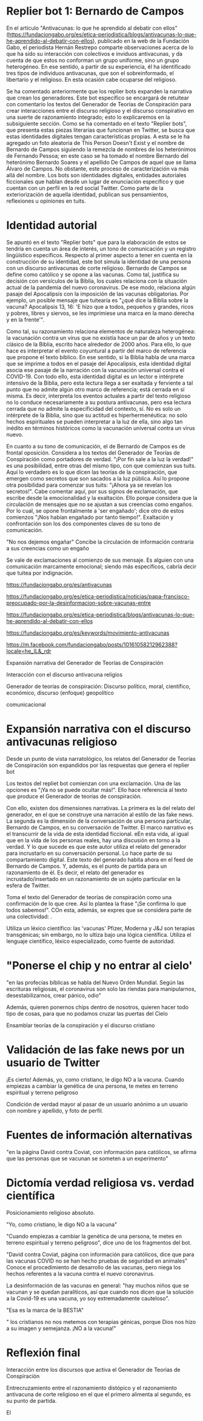 # Replier bot 1: Bernardo de Campos

En el artículo "Antivacunas: lo que he aprendido al debatir con ellos" (https://fundaciongabo.org/es/etica-periodistica/blogs/antivacunas-lo-que-he-aprendido-al-debatir-con-ellos), publicado en la web de la Fundación Gabo, el periodista Hernán Restrepo comparte observaciones acerca de lo que ha sido su interacción con colectivos e inviduos antivacunas, y da cuenta de que estos no conforman un grupo uniforme, sino un grupo heterogéneo. En ese sentido, a partir de su experiencia, él ha identificado tres tipos de individuos antivacunas, que son el sobreinformado, el libertario y el religioso. En esta ocasión cabe ocuparse del religioso.

Se ha comentado anteriormente que los replier bots expanden la narrativa que crean los generadores. Este bot específico se encargará de retuitear con comentario los textos del Generador de Teorías de Conspiración para crear interacciones entre el discurso religioso y el discurso conspirativo en una suerte de razonamiento integrado; esto lo explicaremos en la subsiguiente sección. Como se ha comentado en el texto "Replier bots", que presenta estas piezas literarias que funcionan en Twitter, se busca que estas identidades digitales tengan características propias. A esta se le ha agregado un foto aleatoria de This Person Doesn't Exist y el nombre de Bernardo de Campos siguiendo la remezcla de nombres de los heterónimos de Fernando Pessoa; en este caso se ha tomado el nombre Bernardo del heterónimo Bernardo Soares y el apellido De Campos de aquel que se llama Álvaro de Campos. No obstante, este proceso de caracterización va más allá del nombre. Los bots son identidades digitales, entidades autoriales ficcionales que hablan desde un lugar de enunciación específico y que cuentan con un perfil en la red social Twitter. Como parte de la exteriorización de aquella identidad, publican sus pensamientos, reflexiones u opiniones en tuits. 

# Identidad autorial

Se apuntó en el texto "Replier bots" que para la elaboración de estos se tendría en cuenta un área de interés, un tono de comunicación y un registro lingüístico específicos. Respecto al primer aspecto a tener en cuenta en la construcción de su identidad, este bot simula la identidad de una persona con un discurso antivacunas de corte religioso. Bernardo de Campos se define como católico y se opone a las vacunas. Como tal, justifica su decisión con versículos de la Biblia, los cuales relaciona con la situación actual de la pandemia del nuevo coronavirus. De ese modo, relaciona algún pasaje del Apocalipsis con la imposición de las vacunas obligatorias. Por ejemplo, un posible mensaje que tuitearía es "¿qué dice la Biblia sobre la vacuna? Apocalipsis 13, 16: 'E hizo que a todos, pequeños y grandes, ricos y pobres, libres y siervos, se les imprimiese una marca en la mano derecha y en la frente'". 

Como tal, su razonamiento relaciona elementos de naturaleza heterogénea: la vacunación contra un virus que no existía hace un par de años y un texto clásico de la Biblia, escrito hace alrededor de 2000 años. Para ello, lo que hace es interpretar el evento coyuntural a partir del marco de referencia que propone el texto bíblico. En ese sentido, si la Biblia habla de una marca que se imprime a todos en el pasaje del Apocalipsis, esta identidad digital asocia ese pasaje de la narración con la vacunación universal contra el COVID-19. Con todo ello, esta identidad digital es un lector e intérprete intensivo de la Biblia, pero esta lectura llega a ser exaltada y ferviente a tal punto que no admite algún otro marco de referencia; está cerrada en sí misma. Es decir, interpreta los eventos actuales a partir del texto religioso no lo conduce necesariamente a su postura antivacunas, pero esa lectura cerrada que no admite la especificidad del contexto, sí. No es solo un intérprete de la Biblia, sino que su actitud es hiperhermenéutica: no solo hechos espirituales se pueden interpretar a la luz de ella, sino algo tan inédito en términos históricos como la vacunación universal contra un virus nuevo.   

En cuanto a su tono de comunicación, el de Bernardo de Campos es de frontal oposición. Considera a los textos del Generador de Teorías de Conspiración como portadores de verdad. "¡Por fin sale a la luz la verdad!" es una posibilidad, entre otras del mismo tipo, con que comienzan sus tuits. Aquí lo verdadero es lo que dicen las teorías de la conspiración, que emergen como secretos que son sacados a la luz pública. Así lo propone otra posibilidad para comenzar sus tuits: "¡Ahora ya se revelan los secretos!". Cabe comentar aquí, por sus signos de exclamación, que escribe desde la emocionalidad y la exaltación. Ello porque considera que la circulación de mensajes que no se ajustan a sus creencias como engaños. Por lo cual, se opone frontalmente a 'ser engañado'; dice otro de estos comienzos "¡Nos habían engañado por tanto tiempo!". Exaltación y confrontación son los dos componentes claves de su tono de comunicación.

"No nos dejemos engañar" Concibe la circulación de información contraria a sus creencias como un engaño  

Se vale de exclamaciones al comienzo de sus mensaje.
Es alguien con una comunicación marcamente emocional; siendo más específicos, cabría decir que tuitea por indignación.


https://fundaciongabo.org/es/antivacunas

https://fundaciongabo.org/es/etica-periodistica/noticias/papa-francisco-preocupado-por-la-desinformacion-sobre-vacunas-entre

https://fundaciongabo.org/es/etica-periodistica/blogs/antivacunas-lo-que-he-aprendido-al-debatir-con-ellos


https://fundaciongabo.org/es/keywords/movimiento-antivacunas

https://m.facebook.com/fundaciongabo/posts/10161058212962388?locale=he_IL&_rdr

Expansión narrativa del Generador de Teorías de Conspiración

Interacción con el discurso antivacuna religios

Generador de teorías de conspiración: Discurso político, moral, científico, económico, 
discurso (enfoque) geopolítico

comunicacional 




# Expansión narrativa con el discurso antivacunas religioso

Desde un punto de vista narratológico, los relatos del Generador de Teorías de Conspiración son expandidos por las respuestas que genera el replier bot

Los textos del repliet bot comienzan con una exclamación. Una de las opciones es "¡Ya no se puede ocultar más!". Ello hace referencia al texto que produce el Generador de teorías de conspiración. 

Con ello, existen dos dimensiones narrativas. La primera es la del relato del generador, en el que se construye una narración al estilo de las fake news. La segunda es la dimensión de la conversación de una persona particular, Bernardo de Campos, en su conversación de Twitter. El marco narrativo es el transcurrir de la vida de esta identidad ficcional. eEn esta vida, al igual que en la vida de los personas reales, hay una discusión en torno a la verdad. Y lo que sucede es que este autor utiliza el relato del generador para incrustarlo en su conversación personal. Lo hace parte de su compartamiento digital. Este texto del generado habita ahora en el feed de Bernardo de Campos. Y, además, es el punto de partida para un razonamiento de él. Es decir, el relato del generador es incrustado/insertado en un razonamiento de un sujeto particular en la esfera de Twitter.    

Toma el texto del Generador de teorías de conspiración como una confirmación de lo que cree. Así lo plantea la frase "¡Se confirma lo que todos sabemos!". COn esta, además, se expres que se considera parte de una colectividad: . 

Utiliza un léxico científico: las 'vacunas' Pfizer, Moderna y J&J son terapias transgénicas; sin embargo, no lo ultiza bajo una lógica científica.
Utiliza el lenguaje científico, léxico especializado, como fuente de autoridad.

# "Ponerse el chip y no entrar al cielo'

"en las profecías bíblicas se habla del Nuevo Orden Mundial. Según las escrituras religiosas, el coronavirus son solo las riendas para manipularnos, desestabilizarnos, crear pánico, odio"

Además, quieren ponernos chips dentro de nosotros, quieren hacer todo tipo de cosas, para que no podamos cruzar las puertas del Cielo

Ensamblar teorías de la conspiración y el discurso cristiano








# Validación de las fake news por un usuario de Twitter

¡Es cierto! Además, yo, como cristiano, le digo NO a la vacuna. Cuando empiezas a cambiar la genética de una persona, te metes en terreno espiritual y terreno peligroso

Condición de verdad mayor al pasar de un usuario anónimo a un usuario con nombre y apellido, y foto de perfil.

# Fuentes de información alternativas

"en la página David contra Coviat, con información para católicos, se afirma que las personas que se vacunan se someten a un experimento"

# Dictomía verdad religiosa vs. verdad científica

Posicionamiento religioso absoluto.

"Yo, como cristiano, le digo NO a la vacuna"


"Cuando empiezas a cambiar la genética de una persona, te metes en terreno espiritual y terreno peligroso", dice uno de los fragmentos del bot.


"David contra Coviat, página con información para católicos, dice que para las vacunas COVID no se han hecho pruebas de seguridad en animales"
Conoce el procedimiento de desarrollo de las vacunas, pero niega los hechos referentes a la vacuna contra el nuevo coronavirus.

La desinformación de las vacunas en general: "hay muchos niños que se vacunan y se quedan paralíticos, así que cuando nos dicen que la solución a la Covid-19 es una vacuna, yo soy extremadamente cauteloso". 

"Esa es la marca de la BESTIA"

" los cristianos no nos metemos con terapias génicas, porque Dios nos hizo a su imagen y semejanza. ¡NO a la vacuna!"

# Reflexión final

Interacción entre los discursos que activa el Generador de Teorías de Conspiración


Entrecruzamiento entre el razonamiento distópico y el razonamiento antivacuna de corte religioso en el que el primero alimenta al segundo, es su punto de partida.

El 






